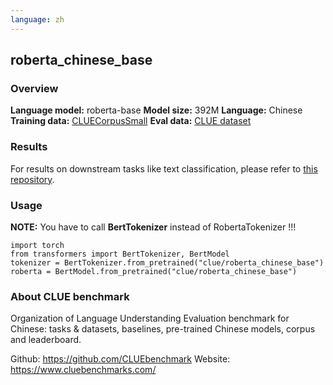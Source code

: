 ```yaml
---
language: zh
---
```


## roberta_chinese_base

### Overview

**Language model:** roberta-base
**Model size:** 392M
**Language:** Chinese
**Training data:** [CLUECorpusSmall](https://github.com/CLUEbenchmark/CLUECorpus2020)
**Eval data:** [CLUE dataset](https://github.com/CLUEbenchmark/CLUE)

### Results

For results on downstream tasks like text classification, please refer to [this repository](https://github.com/CLUEbenchmark/CLUE).

### Usage

**NOTE:** You have to call **BertTokenizer** instead of RobertaTokenizer !!!

```
import torch
from transformers import BertTokenizer, BertModel
tokenizer = BertTokenizer.from_pretrained("clue/roberta_chinese_base")
roberta = BertModel.from_pretrained("clue/roberta_chinese_base")
```

### About CLUE benchmark

Organization of Language Understanding Evaluation benchmark for Chinese: tasks & datasets, baselines, pre-trained Chinese models, corpus and leaderboard.

Github: https://github.com/CLUEbenchmark
Website: https://www.cluebenchmarks.com/
